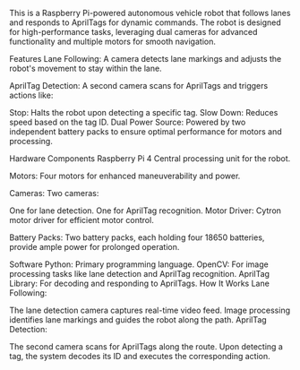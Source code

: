 This is a Raspberry Pi-powered autonomous vehicle robot that follows lanes and responds to AprilTags for dynamic commands. The robot is designed for high-performance tasks, leveraging dual cameras for advanced functionality and multiple motors for smooth navigation.

Features
Lane Following:
A camera detects lane markings and adjusts the robot's movement to stay within the lane.

AprilTag Detection:
A second camera scans for AprilTags and triggers actions like:

Stop: Halts the robot upon detecting a specific tag.
Slow Down: Reduces speed based on the tag ID.
Dual Power Source:
Powered by two independent battery packs to ensure optimal performance for motors and processing.

Hardware Components
Raspberry Pi 4
Central processing unit for the robot.

Motors:
Four motors for enhanced maneuverability and power.

Cameras:
Two cameras:

One for lane detection.
One for AprilTag recognition.
Motor Driver:
Cytron motor driver for efficient motor control.

Battery Packs:
Two battery packs, each holding four 18650 batteries, provide ample power for prolonged operation.

Software
Python: Primary programming language.
OpenCV: For image processing tasks like lane detection and AprilTag recognition.
AprilTag Library: For decoding and responding to AprilTags.
How It Works
Lane Following:

The lane detection camera captures real-time video feed.
Image processing identifies lane markings and guides the robot along the path.
AprilTag Detection:

The second camera scans for AprilTags along the route.
Upon detecting a tag, the system decodes its ID and executes the corresponding action.
